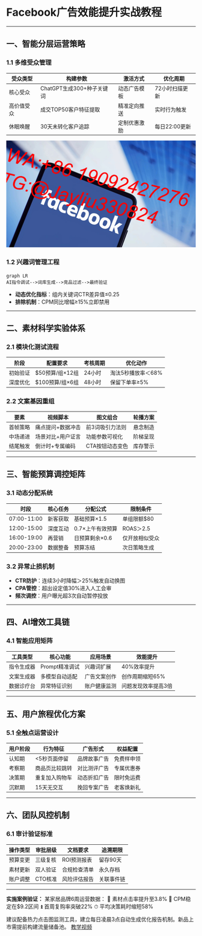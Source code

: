 
# Facebook广告效能提升实战教程

---

## 一、智能分层运营策略

### 1.1 多维受众管理
| 受众类型 | 构建参数 | 激活方式 | 优化周期 |
|----------|----------|----------|----------|
|核心受众|ChatGPT生成300+种子关键词|动态广告模板|72小时扫描更新|
|高价值受众|成交TOP50客户特征提取|精准定向推送|实时行为触发|
|休眠唤醒|30天未转化客户追踪|定制优惠激励|每日22:00更新|
![替代文字](微信图片_20250402110440.jpg)
### 1.2 兴趣词管理工程
```mermaid
graph LR
AI指令调试-->词库生成-->竞品过滤-->最终验证
```
- **动态优化指标**：组内关键词CTR差异值≤0.25
- **排除机制**：CPM同比增幅≥15%立即禁用

---

## 二、素材科学实验体系

### 2.1 模块化测试流程
| 阶段 | 配置要求 | 考核周期 | 优化动作 |
|------|----------|----------|----------|
|初始验证|$50预算/组×12组|24小时|淘汰5秒播放率＜68%|
|深度优化|$100预算/组×6组|48小时|保留下单率≥5%|

### 2.2 文案基因重组
| 要素 | 视频脚本 | 图文组合 | 轮播方案 |
|------|----------|----------|----------|
|首帧策略|痛点提问+数据冲击|前3词吸引力法则|悬念制造|
|中场递进|场景对比+用户证言|功能参数可视化|阶梯呈现|
|结尾触发|倒计时+专属编码|CTA按钮动态变色|库存警示|

---

## 三、智能预算调控矩阵

### 3.1 动态分配系统
| 时段 | 核心任务 | 分配公式 | 限制条件 |
|------|----------|----------|----------|
|07:00-11:00|新客获取|基础预算×1.5|单组限额$80|
|12:00-15:00|深度互动|0.7×上午有效预算|ROAS＞2.5|
|16:00-19:00|再营销|日预算剩余×0.6|仅开放相似受众|
|20:00-23:00|数据整备|预算冻结|次日策略生成|

### 3.2 异常止损机制
- **CTR防护**：连续3小时降幅＞25%触发自动换图
- **CPA管控**：超出设定值30%进入人工会审
- **频次调控**：用户曝光超3次自动暂停投放

---

## 四、AI增效工具链

### 4.1 智能应用矩阵
| 工具类型 | 核心功能 | 应用场景 | 效能提升 |
|----------|----------|----------|----------|
|指令生成器|Prompt精准调试|兴趣词扩展|40%效率提升|
|文案生成器|多模型自动适配|广告文案创作|创作周期缩短65%|
|数据诊疗台|异常特征识别|账户健康监测|问题发现效率提高3倍|

---

## 五、用户旅程优化方案

### 5.1 全触点运营设计
| 用户阶段 | 行为特征 | 广告形式 | 权益配置 |
|----------|----------|----------|----------|
|认知期|<5秒页面停留|品牌故事广告|免费样申领|
|考察期|商品页比较跳转|对比测评广告|专属优惠券|
|决策期|重复加入购物车|动态折扣广告|限时免运费|
|沉默期|15天无交互|挽回专案广告|老客焕新礼|

---

## 六、团队风控机制

### 6.1 审计验证标准
| 操作类型 | 审批层级 | 文档要求 | 追溯期限 |
|----------|----------|----------|----------|
|预算变更|三级复核|ROI预测报表|留存90天|
|素材更新|双人验证|合规检查清单|永久存档|
|账户调整|CTO核准|风险评估报告|关联事件链|

---

**实施案例验证：**
某家居品牌6周运营数据：
🔼 素材点击率提升至3.8%
🔽 CPM稳定在$9.2区间
⏫ 首周复购率突破22%
⏱ 平均决策耗时缩短58%

建议配备热力点击图监测工具，建立每日凌晨3点自动生成优化报告机制。新品上市需提前构建流量储备池。
[教学视频](https://youtube.com/shorts/gSdqdM-Pf-o?feature=share)
